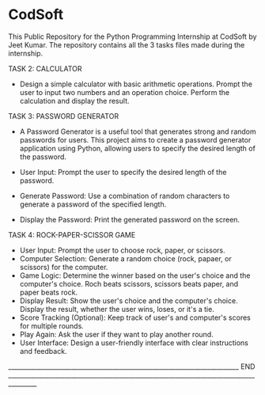 # CodSoft
This Public Repository for the Python Programming Internship at CodSoft by Jeet Kumar. The repository contains all the 3 tasks files made during the internship.  

TASK 2: CALCULATOR
- Design a simple calculator with basic arithmetic operations. Prompt the user to input two numbers and an operation choice. Perform the calculation and display the result.

TASK 3: PASSWORD GENERATOR
- A Password Generator is a useful tool that generates strong and random passwords for users. This project aims to create a password generator application using Python, allowing users to specify the desired length of the password.

- User Input: Prompt the user to specify the desired length of the password.
- Generate Password: Use a combination of random characters to generate a password of the specified length.
- Display the Password: Print the generated password on the screen.

TASK 4: ROCK-PAPER-SCISSOR GAME
- User Input: Prompt the user to choose rock, paper, or scissors.
- Computer Selection: Generate a random choice (rock, papaer, or scissors) for the computer.
- Game Logic: Determine the winner based on the user's choice and the computer's choice. Roch beats scissors, scissors beats paper, and paper beats rock.
- Display Result: Show the user's choice and the computer's choice. Display the result, whether the user wins, loses, or it's a tie.
- Score Tracking (Optional): Keep track of user's and computer's scores for multiple rounds.
- Play Again: Ask the user if they want to play another round.
- User Interface: Design a user-friendly interface with clear instructions and feedback.


_________________________________________________________________________ END _______________________________________________________________________________________
